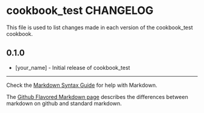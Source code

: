 # cookbook_test CHANGELOG

This file is used to list changes made in each version of the cookbook_test cookbook.

## 0.1.0
- [your_name] - Initial release of cookbook_test

- - -
Check the [Markdown Syntax Guide](http://daringfireball.net/projects/markdown/syntax) for help with Markdown.

The [Github Flavored Markdown page](http://github.github.com/github-flavored-markdown/) describes the differences between markdown on github and standard markdown.
